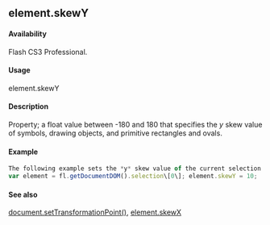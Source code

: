 ## element.skewY

#### Availability

Flash CS3 Professional.

#### Usage

element.skewY

#### Description

Property; a float value between -180 and 180 that specifies the *y* skew value of symbols, drawing objects, and primitive rectangles and ovals.

#### Example

```javascript
The following example sets the *y* skew value of the current selection to 10:
var element = fl.getDocumentDOM().selection\[0\]; element.skewY = 10;

```
#### See also

[document.setTransformationPoint()](#!AdobeDocs/developers-animatesdk-docs/master/Document_object/docu9939.md), [element.skewX](#!AdobeDocs/developers-animatesdk-docs/master/Element_object/elemen20.md)
